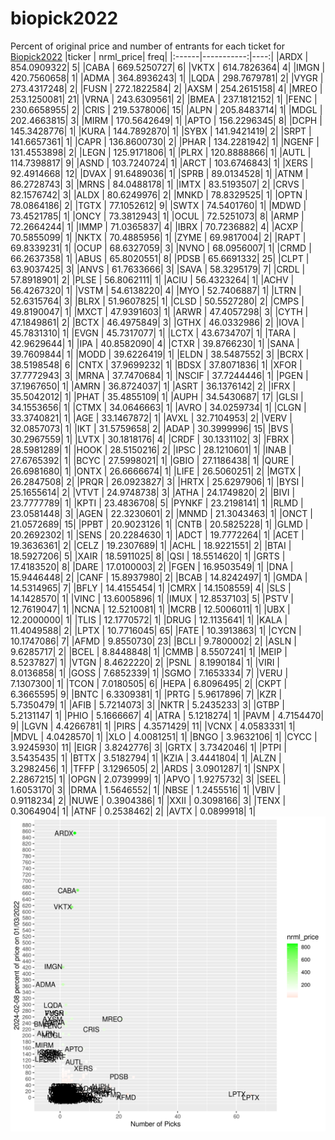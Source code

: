 # biopick2022
Percent of original price and number of entrants for each ticket for [Biopick2022](https://twitter.com/hashtag/Biopick2022)
|ticker |  nrml_price| freq|
|:------|-----------:|----:|
|ARDX   | 854.0909322|    5|
|CABA   | 669.5250727|    6|
|VKTX   | 614.7826364|    4|
|IMGN   | 420.7560658|    1|
|ADMA   | 364.8936243|    1|
|LQDA   | 298.7679781|    2|
|VYGR   | 273.4317248|    2|
|FUSN   | 272.1822584|    2|
|AXSM   | 254.2615158|    4|
|MREO   | 253.1250081|   21|
|VRNA   | 243.6309561|    2|
|BMEA   | 237.1812152|    1|
|FENC   | 230.6658955|    2|
|CRIS   | 219.5378006|   15|
|ALPN   | 205.8483714|    1|
|MDGL   | 202.4663815|    3|
|MIRM   | 170.5642649|    1|
|APTO   | 156.2296345|    8|
|DCPH   | 145.3428776|    1|
|KURA   | 144.7892870|    1|
|SYBX   | 141.9421419|    2|
|SRPT   | 141.6657361|    1|
|CAPR   | 136.8600730|    2|
|PHAR   | 134.2281942|    1|
|NGENF  | 131.4553898|    2|
|LEGN   | 125.9171806|    1|
|PLRX   | 120.8888866|    1|
|AUTL   | 114.7398817|    9|
|ASND   | 103.7240724|    1|
|ARCT   | 103.6746843|    1|
|XERS   |  92.4914668|   12|
|DVAX   |  91.6489036|    1|
|SPRB   |  89.0134528|    1|
|ATNM   |  86.2728743|    3|
|MRNS   |  84.0488178|    1|
|IMTX   |  83.5193507|    2|
|CRVS   |  82.1576742|    3|
|ALDX   |  80.6249976|    2|
|MNKD   |  78.8329525|    1|
|OPTN   |  78.0864186|    2|
|TGTX   |  77.1052612|    9|
|SWTX   |  74.5401760|    1|
|MDWD   |  73.4521785|    1|
|ONCY   |  73.3812943|    1|
|OCUL   |  72.5251073|    8|
|ARMP   |  72.2664244|    1|
|IMMP   |  71.0365837|    4|
|IBRX   |  70.7236882|    4|
|ACXP   |  70.5855099|    1|
|NKTX   |  70.4885956|    1|
|ZYME   |  69.9817004|    2|
|RAPT   |  69.8339231|    1|
|OCUP   |  68.6327059|    3|
|NVNO   |  68.0956007|    1|
|CRMD   |  66.2637358|    1|
|ABUS   |  65.8020551|    8|
|PDSB   |  65.6691332|   25|
|CLPT   |  63.9037425|    3|
|ANVS   |  61.7633666|    3|
|SAVA   |  58.3295179|    7|
|CRDL   |  57.8918901|    2|
|PLSE   |  56.8062111|    1|
|ACIU   |  56.4323264|    1|
|ACHV   |  56.4267320|    1|
|VSTM   |  54.6138220|    4|
|MYO    |  52.7406887|    1|
|LTRN   |  52.6315764|    3|
|BLRX   |  51.9607825|    1|
|CLSD   |  50.5527280|    2|
|CMPS   |  49.8190047|    1|
|MXCT   |  47.9391603|    1|
|ARWR   |  47.4057298|    3|
|CYTH   |  47.1849861|    2|
|BCTX   |  46.4975849|    3|
|GTHX   |  46.0332986|    2|
|IOVA   |  45.7831310|    1|
|EVGN   |  45.7317077|    1|
|LCTX   |  43.6734707|    1|
|TARA   |  42.9629644|    1|
|IPA    |  40.8582090|    4|
|CTXR   |  39.8766230|    1|
|SANA   |  39.7609844|    1|
|MODD   |  39.6226419|    1|
|ELDN   |  38.5487552|    3|
|BCRX   |  38.5198548|    6|
|CNTX   |  37.9699232|    1|
|BDSX   |  37.8071836|    1|
|XFOR   |  37.7772943|    3|
|MRNA   |  37.7470684|    1|
|NSCIF  |  37.7244446|    1|
|PGEN   |  37.1967650|    1|
|AMRN   |  36.8724037|    1|
|ASRT   |  36.1376142|    2|
|IFRX   |  35.5042012|    1|
|PHAT   |  35.4855109|    1|
|AUPH   |  34.5430687|   17|
|GLSI   |  34.1553656|    1|
|CTMX   |  34.0646663|    1|
|AVRO   |  34.0259734|    1|
|CLGN   |  33.3740821|    1|
|AGE    |  33.1467872|    1|
|AVXL   |  32.7104953|    2|
|VERV   |  32.0857073|    1|
|IKT    |  31.5759658|    2|
|ADAP   |  30.3999996|   15|
|BVS    |  30.2967559|    1|
|LVTX   |  30.1818176|    4|
|CRDF   |  30.1331102|    3|
|FBRX   |  28.5981289|    1|
|HOOK   |  28.5150216|    2|
|IPSC   |  28.1210601|    1|
|INAB   |  27.6765392|    1|
|BCYC   |  27.5998021|    1|
|GBIO   |  27.1186438|    1|
|QURE   |  26.6981680|    1|
|ONTX   |  26.6666674|    1|
|LIFE   |  26.5060251|    2|
|MGTX   |  26.2847508|    2|
|PRQR   |  26.0923827|    3|
|HRTX   |  25.6297906|    1|
|BYSI   |  25.1655614|    2|
|VTVT   |  24.9748738|    3|
|ATHA   |  24.1749820|    2|
|BIVI   |  23.7777789|    1|
|KPTI   |  23.4836708|    5|
|PYNKF  |  23.2198141|    1|
|RLMD   |  23.0581448|    3|
|AGEN   |  22.3230601|    2|
|MNMD   |  21.3043463|    1|
|ONCT   |  21.0572689|   15|
|PPBT   |  20.9023126|    1|
|CNTB   |  20.5825228|    1|
|GLMD   |  20.2692302|    1|
|SENS   |  20.2284630|    1|
|ADCT   |  19.7772264|    1|
|ACET   |  19.3636361|    2|
|CELZ   |  19.2307689|    1|
|ACHL   |  18.9221551|    2|
|BTAI   |  18.5927206|    5|
|XAIR   |  18.5911025|    8|
|QSI    |  18.5514620|    1|
|GRTS   |  17.4183520|    8|
|DARE   |  17.0100003|    2|
|FGEN   |  16.9503549|    1|
|DNA    |  15.9446448|    2|
|CANF   |  15.8937980|    2|
|BCAB   |  14.8242497|    1|
|GMDA   |  14.5314965|    7|
|BFLY   |  14.4155454|    1|
|CMRX   |  14.1508559|    4|
|SLS    |  14.1428570|    1|
|VINC   |  13.6005896|    1|
|IMUX   |  12.8537103|    5|
|PSTV   |  12.7619047|    1|
|NCNA   |  12.5210081|    1|
|MCRB   |  12.5006011|    1|
|UBX    |  12.2000000|    1|
|TLIS   |  12.1770572|    1|
|DRUG   |  12.1135641|    1|
|KALA   |  11.4049588|    2|
|LPTX   |  10.7716045|   65|
|FATE   |  10.3913863|    1|
|CYCN   |  10.1747086|    7|
|AFMD   |   9.8550730|   23|
|BCLI   |   9.7800002|    2|
|ASLN   |   9.6285717|    2|
|BCEL   |   8.8448848|    1|
|CMMB   |   8.5507241|    1|
|MEIP   |   8.5237827|    1|
|VTGN   |   8.4622220|    2|
|PSNL   |   8.1990184|    1|
|VIRI   |   8.0136858|    1|
|GOSS   |   7.6852339|    1|
|SGMO   |   7.1653334|    7|
|VERU   |   7.1307300|    1|
|TCON   |   7.0180505|    6|
|HEPA   |   6.8096495|    2|
|CKPT   |   6.3665595|    9|
|BNTC   |   6.3309381|    1|
|PRTG   |   5.9617896|    7|
|KZR    |   5.7350479|    1|
|AFIB   |   5.7214073|    3|
|NKTR   |   5.2435233|    3|
|GTBP   |   5.2131147|    1|
|PHIO   |   5.1666667|    4|
|ATRA   |   5.1218274|    1|
|PAVM   |   4.7154470|    9|
|LGVN   |   4.4266781|    1|
|PIRS   |   4.3571429|   11|
|VCNX   |   4.0583331|    1|
|MDVL   |   4.0428570|    1|
|XLO    |   4.0081251|    1|
|BNGO   |   3.9632106|    1|
|CYCC   |   3.9245930|   11|
|EIGR   |   3.8242776|    3|
|GRTX   |   3.7342046|    1|
|PTPI   |   3.5435435|    1|
|BTTX   |   3.5182794|    1|
|KZIA   |   3.4441804|    1|
|ALZN   |   3.2982456|    1|
|TFFP   |   3.1296505|    2|
|ARDS   |   3.0901287|    1|
|SNPX   |   2.2867215|    1|
|OPGN   |   2.0739999|    1|
|APVO   |   1.9275732|    3|
|SEEL   |   1.6053170|    3|
|DRMA   |   1.5646552|    1|
|NBSE   |   1.2455516|    1|
|VBIV   |   0.9118234|    2|
|NUWE   |   0.3904386|    1|
|XXII   |   0.3098166|    3|
|TENX   |   0.3064904|    1|
|ATNF   |   0.2538462|    2|
|AVTX   |   0.0899918|    1|
![retvspicks](biopicks.png?raw=true)
